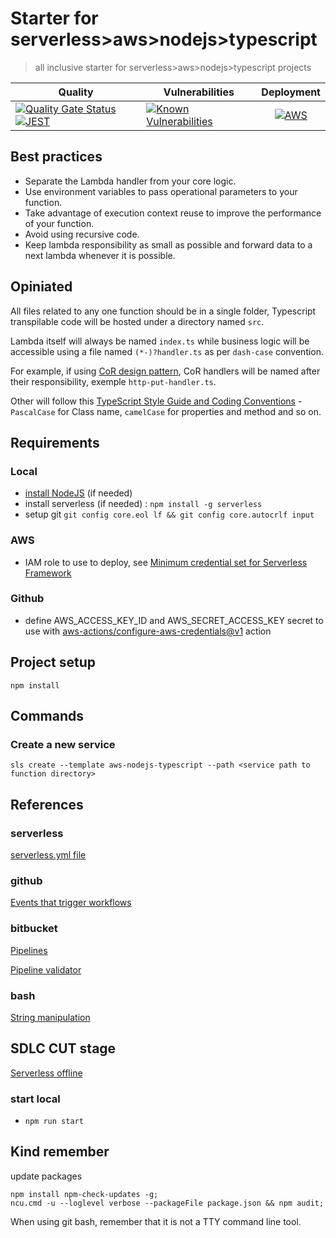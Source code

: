 # Starter for serverless>aws>nodejs>typescript

> all inclusive starter for serverless>aws>nodejs>typescript projects

| Quality | Vulnerabilities | Deployment |
| --- | --- | :-: |
| [![Quality Gate Status](https://sonarcloud.io/api/project_badges/measure?project=garmr_starter__sls-aws-nodejs-typescript&metric=alert_status)](https://sonarcloud.io/dashboard?id=garmr_starter__sls-aws-nodejs-typescript) [![JEST](https://github.com/garmr/starter__sls-aws-nodejs-typescript/workflows/Pull%20Request/badge.svg)](https://github.com/garmr/starter__sls-aws-nodejs-typescript) | [![Known Vulnerabilities](https://snyk.io/test/github/garmr/starter__sls-aws-nodejs-typescript/badge.svg)](https://snyk.io/test/github/{username}/{repo}) | [![AWS](https://github.com/garmr/starter__sls-aws-nodejs-typescript/workflows/deploy/badge.svg)](https://github.com/garmr/starter__sls-aws-nodejs-typescript) |

## Best practices

- Separate the Lambda handler from your core logic.
- Use environment variables to pass operational parameters to your function.
- Take advantage of execution context reuse to improve the performance of your function.
- Avoid using recursive code.
- Keep lambda responsibility as small as possible and forward data to a next lambda whenever it is possible.

## Opiniated

All files related to any one function should be in a single folder, Typescript transpilable code will be hosted under a directory named `src`.

Lambda itself will always be named `index.ts` while business logic will be accessible using a file named `(*-)?handler.ts` as per `dash-case` convention.

For example, if using [CoR design pattern](https://refactoring.guru/design-patterns/chain-of-responsibility), CoR handlers will be named after their responsibility, exemple `http-put-handler.ts`.

Other will follow this [TypeScript Style Guide and Coding Conventions](https://github.com/basarat/typescript-book/blob/master/docs/styleguide/styleguide.md) - `PascalCase` for Class name, `camelCase` for properties and method and so on.

## Requirements

### Local

- [install NodeJS](https://nodejs.org/en/download/current/) (if needed)
- install serverless (if needed) : `npm install -g serverless`
- setup git `git config core.eol lf && git config core.autocrlf input`

### AWS

- IAM role to use to deploy, see [Minimum credential set for Serverless Framework](https://gist.github.com/ServerlessBot/7618156b8671840a539f405dea2704c8)

### Github

- define AWS_ACCESS_KEY_ID and AWS_SECRET_ACCESS_KEY secret to use with [aws-actions/configure-aws-credentials@v1](https://github.com/aws-actions/configure-aws-credentials) action

## Project setup

`npm install`

## Commands

### Create a new service

`sls create --template aws-nodejs-typescript --path <service path to function directory>`

## References

### serverless

[serverless.yml file](https://www.serverless.com/framework/docs/providers/aws/guide/serverless.yml/)

### github

[Events that trigger workflows](https://docs.github.com/en/free-pro-team@latest/actions/reference/events-that-trigger-workflows)

### bitbucket

[Pipelines](https://support.atlassian.com/bitbucket-cloud/docs/get-started-with-bitbucket-pipelines/)

[Pipeline validator](https://bitbucket-pipelines.prod.public.atl-paas.net/validator.html)

### bash

[String manipulation](https://tldp.org/LDP/abs/html/string-manipulation.html)

## SDLC CUT stage

[Serverless offline](https://docs.expo.io/workflow/debugging/)

### start local

- `npm run start`

## Kind remember

update packages

```
npm install npm-check-updates -g;
ncu.cmd -u --loglevel verbose --packageFile package.json && npm audit;
```

When using git bash, remember that it is not a TTY command line tool.
